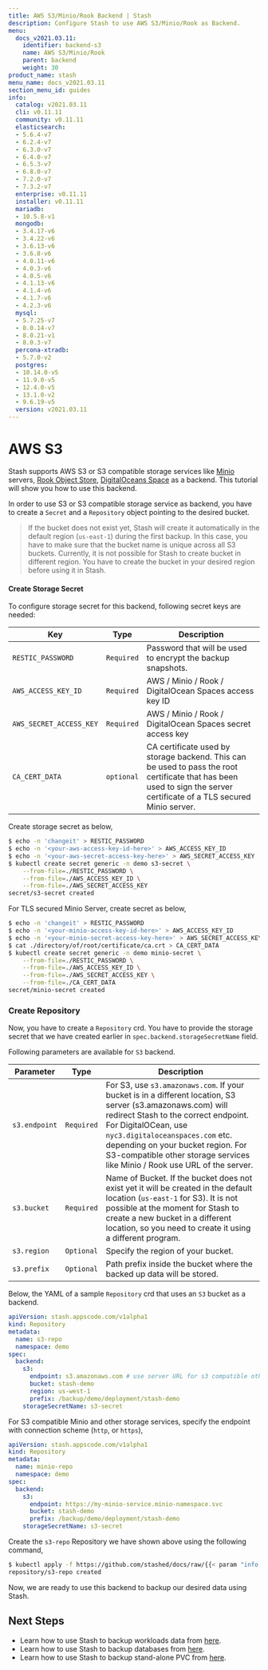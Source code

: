 ```yaml
---
title: AWS S3/Minio/Rook Backend | Stash
description: Configure Stash to use AWS S3/Minio/Rook as Backend.
menu:
  docs_v2021.03.11:
    identifier: backend-s3
    name: AWS S3/Minio/Rook
    parent: backend
    weight: 30
product_name: stash
menu_name: docs_v2021.03.11
section_menu_id: guides
info:
  catalog: v2021.03.11
  cli: v0.11.11
  community: v0.11.11
  elasticsearch:
  - 5.6.4-v7
  - 6.2.4-v7
  - 6.3.0-v7
  - 6.4.0-v7
  - 6.5.3-v7
  - 6.8.0-v7
  - 7.2.0-v7
  - 7.3.2-v7
  enterprise: v0.11.11
  installer: v0.11.11
  mariadb:
  - 10.5.8-v1
  mongodb:
  - 3.4.17-v6
  - 3.4.22-v6
  - 3.6.13-v6
  - 3.6.8-v6
  - 4.0.11-v6
  - 4.0.3-v6
  - 4.0.5-v6
  - 4.1.13-v6
  - 4.1.4-v6
  - 4.1.7-v6
  - 4.2.3-v6
  mysql:
  - 5.7.25-v7
  - 8.0.14-v7
  - 8.0.21-v1
  - 8.0.3-v7
  percona-xtradb:
  - 5.7.0-v2
  postgres:
  - 10.14.0-v5
  - 11.9.0-v5
  - 12.4.0-v5
  - 13.1.0-v2
  - 9.6.19-v5
  version: v2021.03.11
---
```


# AWS S3

Stash supports AWS S3 or S3 compatible storage services like [Minio](https://minio.io/) servers, [Rook Object Store](https://rook.io/docs/rook/v0.9/ceph-object.html), [DigitalOceans Space](https://www.digitalocean.com/products/spaces/) as a backend. This tutorial will show you how to use this backend.

In order to use S3 or S3 compatible storage service as backend, you have to create a `Secret` and a `Repository` object pointing to the desired bucket.

>If the bucket does not exist yet, Stash will create it automatically in the default region (`us-east-1`) during the first backup. In this case, you have to make sure that the bucket name is unique across all S3 buckets. Currently, it is not possible for Stash to create bucket in different region. You have to create the bucket in your desired region before using it in Stash.

#### Create Storage Secret

To configure storage secret for this backend, following secret keys are needed:

| Key                     | Type       | Description                                                                                                                                                            |
| ----------------------- | ---------- | ---------------------------------------------------------------------------------------------------------------------------------------------------------------------- |
| `RESTIC_PASSWORD`       | `Required` | Password that will be used to encrypt the backup snapshots.                                                                                                            |
| `AWS_ACCESS_KEY_ID`     | `Required` | AWS / Minio / Rook / DigitalOcean Spaces access key ID                                                                                                                 |
| `AWS_SECRET_ACCESS_KEY` | `Required` | AWS / Minio / Rook / DigitalOcean Spaces secret access key                                                                                                             |
| `CA_CERT_DATA`          | `optional` | CA certificate used by storage backend. This can be used to pass the root certificate that has been used to sign the server certificate of a TLS secured Minio server. |

Create storage secret as below,

```bash
$ echo -n 'changeit' > RESTIC_PASSWORD
$ echo -n '<your-aws-access-key-id-here>' > AWS_ACCESS_KEY_ID
$ echo -n '<your-aws-secret-access-key-here>' > AWS_SECRET_ACCESS_KEY
$ kubectl create secret generic -n demo s3-secret \
    --from-file=./RESTIC_PASSWORD \
    --from-file=./AWS_ACCESS_KEY_ID \
    --from-file=./AWS_SECRET_ACCESS_KEY
secret/s3-secret created
```

For TLS secured Minio Server, create secret as below,

```bash
$ echo -n 'changeit' > RESTIC_PASSWORD
$ echo -n '<your-minio-access-key-id-here>' > AWS_ACCESS_KEY_ID
$ echo -n '<your-minio-secret-access-key-here>' > AWS_SECRET_ACCESS_KEY
$ cat ./directory/of/root/certificate/ca.crt > CA_CERT_DATA
$ kubectl create secret generic -n demo minio-secret \
    --from-file=./RESTIC_PASSWORD \
    --from-file=./AWS_ACCESS_KEY_ID \
    --from-file=./AWS_SECRET_ACCESS_KEY \
    --from-file=./CA_CERT_DATA
secret/minio-secret created
```

### Create Repository

Now, you have to create a `Repository` crd. You have to provide the storage secret that we have created earlier in `spec.backend.storageSecretName` field.

Following parameters are available for `S3` backend.

| Parameter     | Type       | Description                                                                                                                                                                                                                                                                                                                      |
| ------------- | ---------- | -------------------------------------------------------------------------------------------------------------------------------------------------------------------------------------------------------------------------------------------------------------------------------------------------------------------------------- |
| `s3.endpoint` | `Required` | For S3, use `s3.amazonaws.com`. If your bucket is in a different location, S3 server (s3.amazonaws.com) will redirect Stash to the correct endpoint. For DigitalOCean, use `nyc3.digitaloceanspaces.com` etc. depending on your bucket region. For S3-compatible other storage services like Minio / Rook use URL of the server. |
| `s3.bucket`   | `Required` | Name of Bucket. If the bucket does not exist yet it will be created in the default location (`us-east-1` for S3). It is not possible at the moment for Stash to create a new bucket in a different location, so you need to create it using a different program.                                                                 |
| `s3.region`   | `Optional` | Specify the region of your bucket.                                                                                                                                                                                                                                                                                               |
| `s3.prefix`   | `Optional` | Path prefix inside the bucket where the backed up data will be stored.                                                                                                                                                                                                                                                           |

Below, the YAML of a sample `Repository` crd that uses an `S3` bucket as a backend.

```yaml
apiVersion: stash.appscode.com/v1alpha1
kind: Repository
metadata:
  name: s3-repo
  namespace: demo
spec:
  backend:
    s3:
      endpoint: s3.amazonaws.com # use server URL for s3 compatible other storage service
      bucket: stash-demo
      region: us-west-1
      prefix: /backup/demo/deployment/stash-demo
    storageSecretName: s3-secret
```

For S3 compatible Minio and other storage services, specify the endpoint with connection scheme (`http`, or `https`),

```yaml
apiVersion: stash.appscode.com/v1alpha1
kind: Repository
metadata:
  name: minio-repo
  namespace: demo
spec:
  backend:
    s3:
      endpoint: https://my-minio-service.minio-namespace.svc
      bucket: stash-demo
      prefix: /backup/demo/deployment/stash-demo
    storageSecretName: s3-secret
```

Create the `s3-repo` Repository we have shown above using the following command,

```bash
$ kubectl apply -f https://github.com/stashed/docs/raw/{{< param "info.version" >}}/docs/examples/guides/latest/backends/s3.yaml
repository/s3-repo created
```

Now, we are ready to use this backend to backup our desired data using Stash.

## Next Steps

- Learn how to use Stash to backup workloads data from [here](/docs/v2021.03.11/guides/latest/workloads/overview).
- Learn how to use Stash to backup databases from [here](/docs/v2021.03.11/guides/latest/addons/overview).
- Learn how to use Stash to backup stand-alone PVC from [here](/docs/v2021.03.11/guides/latest/volumes/overview).
